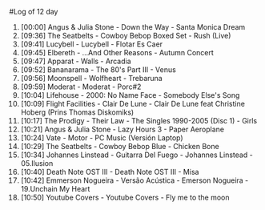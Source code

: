 #Log of 12 day

1. [00:00] Angus & Julia Stone - Down the Way - Santa Monica Dream
1. [09:36] The Seatbelts - Cowboy Bebop Boxed Set - Rush (Live)
1. [09:41] Lucybell - Lucybell - Flotar Es Caer
1. [09:45] Elbereth - ...And Other Reasons - Autumn Concert
1. [09:47] Apparat - Walls - Arcadia
1. [09:52] Bananarama - The 80's Part III - Venus
1. [09:56] Moonspell - Wolfheart - Trebaruna
1. [09:59] Moderat - Moderat - Porc#2
1. [10:04] Lifehouse - 2000: No Name Face - Somebody Else's Song
1. [10:09] Flight Facilities - Clair De Lune - Clair De Lune feat Christine Hoberg (Prins Thomas Diskomiks)
1. [10:17] The Prodigy - Their Law - The Singles 1990-2005 (Disc 1) - Girls
1. [10:21] Angus & Julia Stone - Lazy Hours 3 - Paper Aeroplane
1. [10:24] Vate - Motor - PC Music (Versión Laptop)
1. [10:29] The Seatbelts - Cowboy Bebop Blue - Chicken Bone
1. [10:34] Johannes Linstead - Guitarra Del Fuego - Johannes Linstead - 05.Ilusion
1. [10:40] Death Note OST III - Death Note OST III - Misa
1. [10:42] Emmerson Nogueira - Versão Acústica - Emerson Nogueira - 19.Unchain My Heart
1. [10:50] Youtube Covers - Youtube Covers - Fly me to the moon
